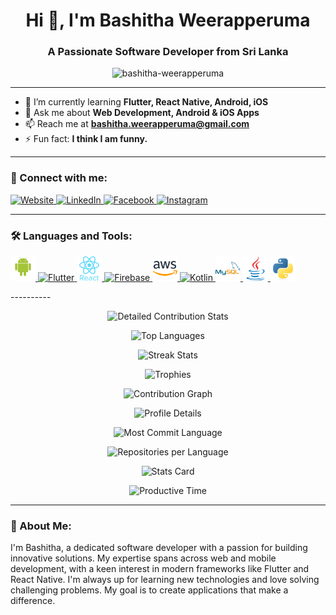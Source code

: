 <h1 align="center">Hi 👋, I'm Bashitha Weerapperuma</h1>
<h3 align="center">A Passionate Software Developer from Sri Lanka</h3>

<p align="center">
  <img src="https://komarev.com/ghpvc/?username=bashitha-weerapperuma&label=Profile%20views&color=0e75b6&style=flat" alt="bashitha-weerapperuma" />
</p>

---

- 🌱 I’m currently learning **Flutter, React Native, Android, iOS**
- 💬 Ask me about **Web Development, Android & iOS Apps**
- 📫 Reach me at **bashitha.weerapperuma@gmail.com**
- ⚡ Fun fact: **I think I am funny.**

---

<h3 align="left">🔗 Connect with me:</h3>
<p align="left">
  <a href="https://bashitha-weerapperuma.vercel.app/" target="_blank">
    <img src="https://img.icons8.com/ios-filled/256/internet.png" alt="Website" height="30" width="40" />
  </a>
  <a href="https://linkedin.com/in/bashitha-weerapperuma" target="_blank">
    <img src="https://raw.githubusercontent.com/rahuldkjain/github-profile-readme-generator/master/src/images/icons/Social/linked-in-alt.svg" alt="LinkedIn" height="30" width="40" />
  </a>
  <a href="https://fb.com/bashitha.weerapperuma.750" target="_blank">
    <img src="https://raw.githubusercontent.com/rahuldkjain/github-profile-readme-generator/master/src/images/icons/Social/facebook.svg" alt="Facebook" height="30" width="40" />
  </a>
  <a href="https://instagram.com/b.a._s_a" target="_blank">
    <img src="https://raw.githubusercontent.com/rahuldkjain/github-profile-readme-generator/master/src/images/icons/Social/instagram.svg" alt="Instagram" height="30" width="40" />
  </a>
</p>

---

<h3 align="left">🛠️ Languages and Tools:</h3>
<p align="left"> 
  <a href="https://developer.android.com" target="_blank" rel="noreferrer"> 
    <img src="https://raw.githubusercontent.com/devicons/devicon/master/icons/android/android-original-wordmark.svg" alt="Android" width="40" height="40"/> 
  </a> 
  <a href="https://flutter.dev" target="_blank" rel="noreferrer"> 
    <img src="https://www.vectorlogo.zone/logos/flutterio/flutterio-icon.svg" alt="Flutter" width="40" height="40"/> 
  </a> 
  <a href="https://reactjs.org/" target="_blank" rel="noreferrer"> 
    <img src="https://raw.githubusercontent.com/devicons/devicon/master/icons/react/react-original-wordmark.svg" alt="React" width="40" height="40"/> 
  </a> 
  <a href="https://firebase.google.com/" target="_blank" rel="noreferrer">
    <img src="https://www.vectorlogo.zone/logos/firebase/firebase-icon.svg" alt="Firebase" width="40" height="40"/>
  </a>
  <a href="https://aws.amazon.com" target="_blank" rel="noreferrer">
    <img src="https://raw.githubusercontent.com/devicons/devicon/master/icons/amazonwebservices/amazonwebservices-original-wordmark.svg" alt="AWS" width="40" height="40"/> 
  </a>
  <a href="https://kotlinlang.org" target="_blank" rel="noreferrer">
    <img src="https://www.vectorlogo.zone/logos/kotlinlang/kotlinlang-icon.svg" alt="Kotlin" width="40" height="40"/>
  </a>
  <a href="https://www.mysql.com/" target="_blank" rel="noreferrer">
    <img src="https://raw.githubusercontent.com/devicons/devicon/master/icons/mysql/mysql-original-wordmark.svg" alt="MySQL" width="40" height="40"/> 
  </a>
  <a href="https://www.java.com" target="_blank" rel="noreferrer"> 
    <img src="https://raw.githubusercontent.com/devicons/devicon/master/icons/java/java-original.svg" alt="Java" width="40" height="40"/> 
  </a> 
  <a href="https://www.python.org" target="_blank" rel="noreferrer">
    <img src="https://raw.githubusercontent.com/devicons/devicon/master/icons/python/python-original.svg" alt="Python" width="40" height="40"/> 
  </a>
</p>
----------
<!-- GitHub Stats -->
<!-- Detailed Contribution Graph by GitHub Readme Stats -->
<p align="center">
  <img src="https://github-contribution-stats.vercel.app/api/?username=bashitha-weerapperuma&theme=radical" alt="Detailed Contribution Stats" />
</p>

<!-- Top Languages -->
<p align="center">
  <img src="https://github-readme-stats.vercel.app/api/top-langs/?username=bashitha-weerapperuma&layout=compact&theme=radical&langs_count=10&hide_border=false" alt="Top Languages" />
</p>



<!-- GitHub Streak Stats -->
<p align="center">
  <img src="https://github-readme-streak-stats.herokuapp.com/?user=bashitha-weerapperuma&theme=radical&hide_border=false&date_format=M%20j%5B%2C%20Y%5D" alt="Streak Stats" />
</p>

<!-- GitHub Trophies -->
<p align="center">
  <img src="https://github-profile-trophy.vercel.app/?username=bashitha-weerapperuma&theme=radical&no-frame=false&no-bg=false&margin-w=15&margin-h=15&column=6" alt="Trophies" />
</p>

<!-- Contribution Activity Graph -->
<p align="center">
  <img src="https://activity-graph.herokuapp.com/graph?username=bashitha-weerapperuma&theme=radical&hide_border=false" alt="Contribution Graph" />
</p>

<!-- Profile Summary Cards -->
<p align="center">
  <img src="https://github-profile-summary-cards.vercel.app/api/cards/profile-details?username=bashitha-weerapperuma&theme=radical" alt="Profile Details" />
</p>

<!-- Commits per Repository -->
<p align="center">
  <img src="https://github-profile-summary-cards.vercel.app/api/cards/most-commit-language?username=bashitha-weerapperuma&theme=radical" alt="Most Commit Language" />
</p>

<!-- Repositories per Language -->
<p align="center">
  <img src="https://github-profile-summary-cards.vercel.app/api/cards/repos-per-language?username=bashitha-weerapperuma&theme=radical" alt="Repositories per Language" />
</p>

<!-- General Stats -->
<p align="center">
  <img src="https://github-profile-summary-cards.vercel.app/api/cards/stats?username=bashitha-weerapperuma&theme=radical" alt="Stats Card" />
</p>

<!-- Productive Time Analysis -->
<p align="center">
  <img src="https://github-profile-summary-cards.vercel.app/api/cards/productive-time?username=bashitha-weerapperuma&theme=radical&utcOffset=4" alt="Productive Time" />
</p>

-------------

<h3 align="left">🚀 About Me:</h3>
<p>
  I'm Bashitha, a dedicated software developer with a passion for building innovative solutions. My expertise spans across web and mobile development, with a keen interest in modern frameworks like Flutter and React Native. I'm always up for learning new technologies and love solving challenging problems. My goal is to create applications that make a difference.
</p>
